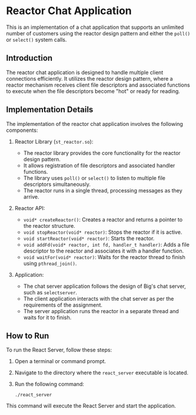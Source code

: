 # Reactor Chat Application

This is an implementation of a chat application that supports an unlimited number of customers using the reactor design pattern and either the `poll()` or `select()` system calls.

## Introduction

The reactor chat application is designed to handle multiple client connections efficiently. It utilizes the reactor design pattern, where a reactor mechanism receives client file descriptors and associated functions to execute when the file descriptors become "hot" or ready for reading.

## Implementation Details

The implementation of the reactor chat application involves the following components:

1. Reactor Library (`st_reactor.so`):
   - The reactor library provides the core functionality for the reactor design pattern.
   - It allows registration of file descriptors and associated handler functions.
   - The library uses `poll()` or `select()` to listen to multiple file descriptors simultaneously.
   - The reactor runs in a single thread, processing messages as they arrive.

2. Reactor API:
   - `void* createReactor()`: Creates a reactor and returns a pointer to the reactor structure.
   - `void stopReactor(void* reactor)`: Stops the reactor if it is active.
   - `void startReactor(void* reactor)`: Starts the reactor.
   - `void addFd(void* reactor, int fd, handler_t handler)`: Adds a file descriptor to the reactor and associates it with a handler function.
   - `void waitFor(void* reactor)`: Waits for the reactor thread to finish using `pthread_join()`.

3. Application:
   - The chat server application follows the design of Big's chat server, such as `selectserver`.
   - The client application interacts with the chat server as per the requirements of the assignment.
   - The server application runs the reactor in a separate thread and waits for it to finish.


## How to Run

To run the React Server, follow these steps:

1. Open a terminal or command prompt.
2. Navigate to the directory where the `react_server` executable is located.
3. Run the following command:

   ```
   ./react_server
   ```

This command will execute the React Server and start the application.